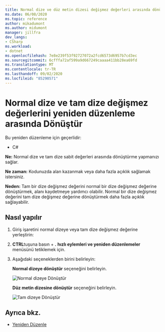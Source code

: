 ```yaml
---
title: Normal dize ve düz metin dizesi değişmez değerleri arasında dönüştürme
ms.date: 06/08/2020
ms.topic: reference
author: mikadumont
ms.author: midumont
manager: jillfra
dev_langs:
- CSharp
ms.workload:
- dotnet
ms.openlocfilehash: 7e8e239f53f92727072a2fcd6573d6957b7cd3ec
ms.sourcegitcommit: 6cfffa72af599a9d667249caaaa411bb28ea69fd
ms.translationtype: MT
ms.contentlocale: tr-TR
ms.lasthandoff: 09/02/2020
ms.locfileid: "85290571"
---
```

# <a name="convert-between-regular-string-and-verbatim-string-literals-refactoring"></a>Normal dize ve tam dize değişmez değerlerini yeniden düzenleme arasında Dönüştür

Bu yeniden düzenleme için geçerlidir:

- C#

**Ne:** Normal dize ve tam dize sabit değerleri arasında dönüştürme yapmanızı sağlar.

**Ne zaman:** Kodunuzda alan kazanmak veya daha fazla açıklık sağlamak istersiniz.

**Neden:** Tam bir dize değişmez değerini normal bir dize değişmez değerine dönüştürmek, alanı kaydetmeye yardımcı olabilir. Normal bir dize değişmez değerini tam dize değişmez değerine dönüştürmek daha fazla açıklık sağlayabilir.

## <a name="how-to"></a>Nasıl yapılır

1. Giriş işaretini normal dizeye veya tam dize değişmez değerine yerleştirin:

2. **CTRL**tuşuna basın + **.** **hızlı eylemleri ve yeniden düzenlemeler** menüsünü tetiklemek için.

3. Aşağıdaki seçeneklerden birini belirleyin: 

    **Normal dizeye dönüştür** seçeneğini belirleyin.

    ![Normal dizeye Dönüştür](media/convert-to-regular-string.png)

    **Düz metin dizesine dönüştür** seçeneğini belirleyin.

    ![Tam dizeye Dönüştür](media/convert-to-verbatim-string.png)

## <a name="see-also"></a>Ayrıca bkz.

- [Yeniden Düzenle](../refactoring-in-visual-studio.md)